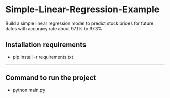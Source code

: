 # Simple-Linear-Regression-Example #

Build a simple linear regression model to predict stock prices for future dates with accuracy rate about 97.1% to 97.3%


## Installation requirements ##

* pip install -r requirements.txt

- - - -

## Command to run the project ##

* python main.py